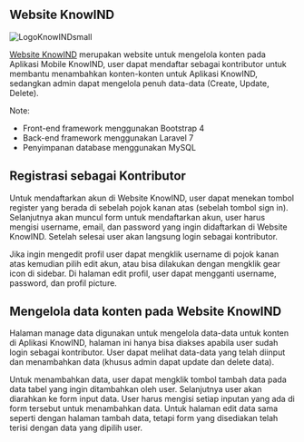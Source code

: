 ## Website KnowIND

![LogoKnowINDsmall](https://user-images.githubusercontent.com/96167699/161691153-fd0d3b11-95d4-482f-8e85-046e83278ee0.png)


[Website KnowIND](https://knowind-website.com/) merupakan website untuk mengelola konten pada Aplikasi Mobile KnowIND, user dapat mendaftar sebagai kontributor untuk membantu menambahkan konten-konten untuk Aplikasi KnowIND, sedangkan admin dapat mengelola penuh data-data (Create, Update, Delete).

Note:
- Front-end framework menggunakan Bootstrap 4
- Back-end framework menggunakan Laravel 7
- Penyimpanan database menggunakan MySQL

## Registrasi sebagai Kontributor

Untuk mendaftarkan akun di Website KnowIND, user dapat menekan tombol register yang berada di sebelah pojok kanan atas (sebelah tombol sign in). Selanjutnya akan muncul form untuk mendaftarkan akun, user harus mengisi username, email, dan password yang ingin didaftarkan di Website KnowIND. Setelah selesai user akan langsung login sebagai kontributor.

Jika ingin mengedit profil user dapat mengklik username di pojok kanan atas kemudian pilih edit akun, atau bisa dilakukan dengan mengklik gear icon di sidebar. Di halaman edit profil, user dapat mengganti username, password, dan profil picture.

## Mengelola data konten pada Website KnowIND

Halaman manage data digunakan untuk mengelola data-data untuk konten di Aplikasi KnowIND, halaman ini hanya bisa diakses apabila user sudah login sebagai kontributor. User dapat melihat data-data yang telah diinput dan menambahkan data (khusus admin dapat update dan delete data).

Untuk menambahkan data, user dapat mengklik tombol tambah data pada data tabel yang ingin ditambahkan oleh user. Selanjutnya user akan diarahkan ke form input data. User harus mengisi setiap inputan yang ada di form tersebut untuk menambahkan data. Untuk halaman edit data sama seperti dengan halaman tambah data, tetapi form yang disediakan telah terisi dengan data yang dipilih user.

